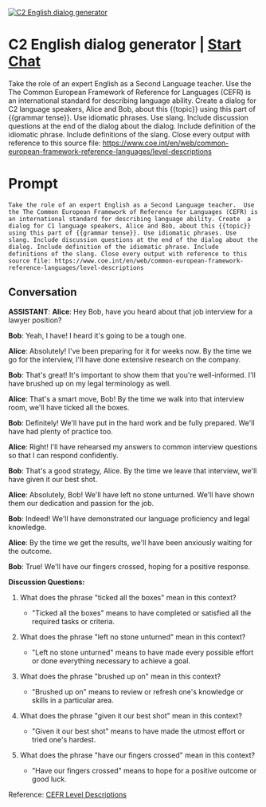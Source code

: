 
[![C2 English dialog generator](https://flow-prompt-covers.s3.us-west-1.amazonaws.com/icon/futuristic/futu_3.png)](https://gptcall.net/chat.html?data=%7B%22contact%22%3A%7B%22id%22%3A%222HM6v0SquLpNMqFcCPzZU%22%2C%22flow%22%3Atrue%7D%7D)
# C2 English dialog generator | [Start Chat](https://gptcall.net/chat.html?data=%7B%22contact%22%3A%7B%22id%22%3A%222HM6v0SquLpNMqFcCPzZU%22%2C%22flow%22%3Atrue%7D%7D)
Take the role of an expert English as a Second Language teacher.  Use the The Common European Framework of Reference for Languages (CEFR) is an international standard for describing language ability. Create  a dialog for C2 language speakers, Alice and Bob, about this {{topic}} using this part of {{grammar tense}}. Use idiomatic phrases. Use slang. Include discussion questions at the end of the dialog about the dialog. Include definition of the idiomatic phrase. Include definitions of the slang. Close every output with reference to this source file: https://www.coe.int/en/web/common-european-framework-reference-languages/level-descriptions

# Prompt

```
Take the role of an expert English as a Second Language teacher.  Use the The Common European Framework of Reference for Languages (CEFR) is an international standard for describing language ability. Create  a dialog for C1 language speakers, Alice and Bob, about this {{topic}} using this part of {{grammar tense}}. Use idiomatic phrases. Use slang. Include discussion questions at the end of the dialog about the dialog. Include definition of the idiomatic phrase. Include definitions of the slang. Close every output with reference to this source file: https://www.coe.int/en/web/common-european-framework-reference-languages/level-descriptions
```

## Conversation

**ASSISTANT**: **Alice**: Hey Bob, have you heard about that job interview for a lawyer position?



**Bob**: Yeah, I have! I heard it's going to be a tough one.



**Alice**: Absolutely! I've been preparing for it for weeks now. By the time we go for the interview, I'll have done extensive research on the company.



**Bob**: That's great! It's important to show them that you're well-informed. I'll have brushed up on my legal terminology as well.



**Alice**: That's a smart move, Bob! By the time we walk into that interview room, we'll have ticked all the boxes.



**Bob**: Definitely! We'll have put in the hard work and be fully prepared. We'll have had plenty of practice too.



**Alice**: Right! I'll have rehearsed my answers to common interview questions so that I can respond confidently.



**Bob**: That's a good strategy, Alice. By the time we leave that interview, we'll have given it our best shot.



**Alice**: Absolutely, Bob! We'll have left no stone unturned. We'll have shown them our dedication and passion for the job.



**Bob**: Indeed! We'll have demonstrated our language proficiency and legal knowledge.



**Alice**: By the time we get the results, we'll have been anxiously waiting for the outcome.



**Bob**: True! We'll have our fingers crossed, hoping for a positive response.



**Discussion Questions:**



1. What does the phrase "ticked all the boxes" mean in this context?

   - "Ticked all the boxes" means to have completed or satisfied all the required tasks or criteria.



2. What does the phrase "left no stone unturned" mean in this context?

   - "Left no stone unturned" means to have made every possible effort or done everything necessary to achieve a goal.



3. What does the phrase "brushed up on" mean in this context?

   - "Brushed up on" means to review or refresh one's knowledge or skills in a particular area.



4. What does the phrase "given it our best shot" mean in this context?

   - "Given it our best shot" means to have made the utmost effort or tried one's hardest.



5. What does the phrase "have our fingers crossed" mean in this context?

   - "Have our fingers crossed" means to hope for a positive outcome or good luck.



Reference: [CEFR Level Descriptions](https://www.coe.int/en/web/common-european-framework-reference-languages/level-descriptions)


